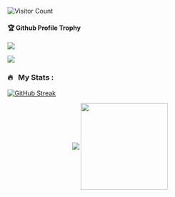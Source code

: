 


![Visitor Count](https://profile-counter.glitch.me/raghavraghu2kk/count.svg)

<div>
  <h4>🏆 Github Profile Trophy</h4>
  <a href="https://github.com/ryo-ma/github-profile-trophy">
    <img src="https://github-profile-trophy.vercel.app/?username=raghavraghu2kkr&column=7"/>
  </a>
</div>


![](https://activity-graph.herokuapp.com/graph?username=raghavraghu2kk&theme=react-dark&area=true)

### 🔥 &nbsp; My Stats :
[![GitHub Streak](http://github-readme-streak-stats.herokuapp.com?user=raghavraghu2kk/&theme=dark&background=000000)](https://git.io/streak-stats)

<p align="center">
    <img align="center" src="https://github-readme-stats.vercel.app/api?username=raghavraghu2kk&show_icons=true&hide_border=true&title_color=94b4a4&amp&icon_color=FFFFFF&amp&text_color=FFFFFF&amp&bg_color=000000&count_private=true&include_all_commits=true"/>
    <img align="center" height="195px" src="https://github-readme-stats.vercel.app/api/top-langs/?username=raghavraghu2kk&text_color=FFFFFF&bg_color=000000&title_color=94b4a4&langs_count=15&layout=compact&hide_border=true" />
</p>

<!--
**Aakashdeveloper/Aakashdeveloper** is a ✨ _special_ ✨ repository because its `README.md` (this file) appears on your GitHub profile.

Here are some ideas to get you started:

- 🔭 I’m currently working on ...
- 🌱 I’m currently learning ...
- 👯 I’m looking to collaborate on ...
- 🤔 I’m looking for help with ...
- 💬 Ask me about ...
- 📫 How to reach me: ...
- 😄 Pronouns: ...
- ⚡ Fun fact: .....

-->


<!--
**raghavraghu2kk/raghavraghu2kk** is a ✨ _special_ ✨ repository because its `README.md` (this file) appears on your GitHub profile.

Here are some ideas to get you started:

- 🔭 I’m currently working on ...
- 🌱 I’m currently learning ...
- 👯 I’m looking to collaborate on ...
- 🤔 I’m looking for help with ...
- 💬 Ask me about ...
- 📫 How to reach me: ...
- 😄 Pronouns: ...
- ⚡ Fun fact: ...
-->
